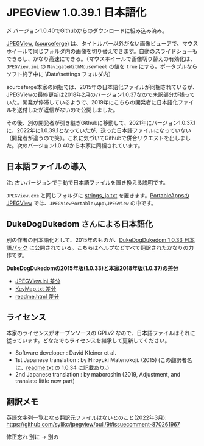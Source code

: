 # JPEGView 1.0.39.1 日本語化

〆 バージョン1.0.40でGithubからのダウンロードに組み込み済み。

[JPEGView](https://github.com/sylikc/jpegview), ([sourceferge](https://sourceforge.net/projects/jpegview/)) は、タイトルバー以外がない画像ビューアで、マウスホイールで同じフォルダ内の画像を切り替えできます。自動のスライドショーもできるし、かなり高速にできる。（マウスホイールで画像切り替えの有効化は、```JPEGView.ini``` の ```NavigateWithMouseWheel``` の値を ```true``` にする。ポータブルならソフト終了中に \Data\settings フォルダ内）

sourceferge本家の同梱では、2015年の日本語化ファイルが同梱されているが、JPEGViewの最終更新は2018年2月のバージョン1.0.37なので未訳部分が残っていた。開発が停滞しているようで、2019年にこちらの開発者に日本語化ファイルを送付したが返信がないので公開しました。

その後、別の開発者が引き継ぎGithubに移動して、2021年にバージョン1.0.37.1に、2022年に1.0.39.1となっていたが、送った日本語ファイルになっていない（開発者が違うので笑）。これに気づいてGithubで併合リクエストを出しました。次のバージョン1.0.40から本家に同梱されています。

## 日本語ファイルの導入

注: 古いバージョンで手動で日本語ファイルを置き換える説明です。

`JPEGView.exe` と同じフォルダに [strings_ja.txt](strings_ja.txt) を置きます。[PortableAppsのJPEGView](https://portableapps.com/apps/graphics_pictures/jpegview_portable) では、`JPEGViewPortable\App\JPEGView` の中です。

## DukeDogDukedom さんによる日本語化
別の作者の日本語化として、2015年のものが、[DukeDogDukedom 1.0.33 日本語パック](https://dukedogdukedom.blogspot.com/2015/01/jpegview-v1033.html) に公開されている。こちらはヘルプなどすべて翻訳されたかなりの力作です。

**DukeDogDukedomの2015年版(1.0.33)と本家2018年版(1.0.37)の差分**
* [JPEGView.ini 差分](https://sourceforge.net/p/jpegview/code/374/tree//current/JPEGView/Config/JPEGView.ini?diff=311)
* [KeyMap.txt 差分](https://sourceforge.net/p/jpegview/code/370/tree//current/JPEGView/Config/KeyMap.txt?diff=306)
* [readme.html 差分](https://sourceforge.net/p/jpegview/code/366/tree//current/JPEGView/Config/readme.html?diff=312)

## ライセンス

本家のライセンスがオープンソースの GPLv2 なので、日本語ファイルはそれに従っています。どなたでもライセンスを継承して更新してください。

* Software developer : David Kleiner et al.
* 1st Japanese translation : by Hiroyuki Matenokoji. (2015) (この翻訳者名は、[readme.txt](https://github.com/sylikc/jpegview/blob/master/readme.txt) の 1.0.34 に記載あり。)
* 2nd Japanese translation : by maboroshin (2019, Adjustment, and translate little new part)

## 翻訳メモ

英語文字列一覧となる翻訳元ファイルはないとのこと(2022年3月): https://github.com/sylikc/jpegview/pull/9#issuecomment-870261967

修正忘れ 別に → 別の

